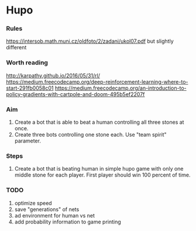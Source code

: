 # Hupo
### Rules
https://intersob.math.muni.cz/oldfoto/2/zadani/ukol07.pdf
but slightly different

### Worth reading
http://karpathy.github.io/2016/05/31/rl/
https://medium.freecodecamp.org/deep-reinforcement-learning-where-to-start-291fb0058c01
https://medium.freecodecamp.org/an-introduction-to-policy-gradients-with-cartpole-and-doom-495b5ef2207f


### Aim
1. Create a bot that is able to beat a human controlling all three stones at once.
2. Create three bots controlling one stone each. Use "team spirit" parameter.

### Steps
1. Create a bot that is beating human in simple hupo game with only one middle stone for each player. First player should win 100 percent of time.

### TODO
1. optimize speed
2. save "generations" of nets
3. ad environment for human vs net
4. add probability information to game printing
